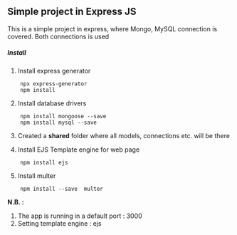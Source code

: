 ## Simple project in Express JS

This is a simple project in express, where Mongo, MySQL connection is covered. Both connections is used

##### Install

1. Install express generator

```
    npx express-generator
    npm install

```

2. Install database drivers

```
    npm install mongoose --save
    npm install mysql --save

```

3. Created a **shared** folder where all models, connections etc. will be there

4. Install EJS Template engine for web page

```
    npm install ejs

```

5. Install multer

```
    npm install --save  multer
```

**N.B. :**

1. The app is running in a default port : 3000
2. Setting template engine : ejs
